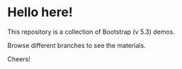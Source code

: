 # Hello here!

This repository is a collection of Bootstrap (v 5.3) demos.

Browse different branches to see the materials.

Cheers!

